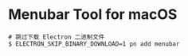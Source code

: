 # Menubar Tool for macOS

```shell
# 跳过下载 Electron 二进制文件
$ ELECTRON_SKIP_BINARY_DOWNLOAD=1 pn add menubar
```
